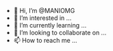 - 👋 Hi, I’m @MANIOMG
- 👀 I’m interested in ...
- 🌱 I’m currently learning ...
- 💞️ I’m looking to collaborate on ...
- 📫 How to reach me ...

<!---
MANIOMG/MANIOMG is a ✨ special ✨ repository because its `README.md` (this file) appears on your GitHub profile.
You can click the Preview link to take a look at your changes.
--->

